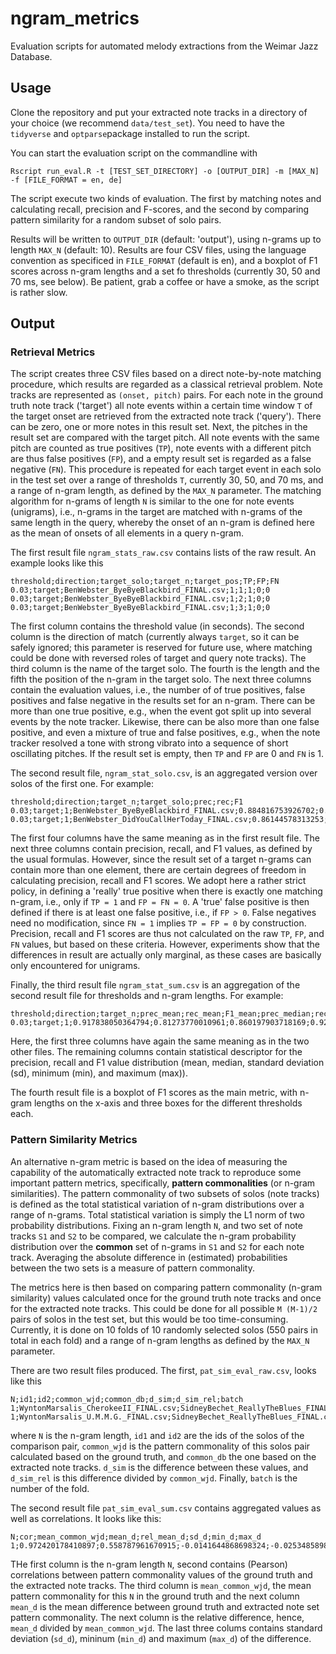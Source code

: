 # ngram_metrics
Evaluation scripts for automated melody extractions from the Weimar Jazz Database.

## Usage

Clone the repository and put your extracted note tracks in a directory of your choice (we recommend `data/test_set`). 
You need to have the `tidyverse` and `optparse`package installed to run the script. 

You can start the evaluation script on the commandline with 

``` console
Rscript run_eval.R -t [TEST_SET_DIRECTORY] -o [OUTPUT_DIR] -m [MAX_N] -f [FILE_FORMAT = en, de]
```
The script execute two kinds of evaluation. The first by matching notes and calculating recall, precision and F-scores, and the second by comparing pattern similarity for a random subset of solo pairs.

Results will be written to `OUTPUT_DIR` (default: 'output'), using n-grams up to length `MAX_N` (default: 10). Results are four CSV files, using the language convention as specificed in `FILE_FORMAT` (default is en), and a boxplot of F1 scores across n-gram lengths and a set fo thresholds (currently 30, 50 and 70 ms, see below). Be patient, grab a coffee or have a smoke, as the script is rather slow.

## Output 
### Retrieval Metrics

The script creates three CSV files based on a direct note-by-note matching procedure, which results are regarded as a classical retrieval problem. Note tracks are represented as `(onset, pitch)` pairs. For each note in the ground truth note track ('target')  all note events within a certain time window `T` of the  target onset are retrieved from the extracted note track ('query'). There can be zero, one or more  notes in this result set. Next, the pitches in the result set are compared  with the target pitch. All note events with the same pitch are  counted as  true positives (`TP`), note events with a different pitch are thus false positives (`FP`), and a empty result set is regarded as a false negative (`FN`). This procedure is repeated for each target event in each solo in the test set over a range of thresholds `T`, currently 30, 50, and 70 ms, and a range of n-gram length, as defined by the `MAX_N` parameter. The matching algorithm for n-grams of length `N` is similar to the one for note events (unigrams), i.e., n-grams in the target are matched with n-grams of the same length in the query, whereby the onset of an n-gram is defined here as the mean of onsets of all elements in a query n-gram.    

The first result file `ngram_stats_raw.csv` contains lists of the raw result. An example looks like this

``` console
threshold;direction;target_solo;target_n;target_pos;TP;FP;FN
0.03;target;BenWebster_ByeByeBlackbird_FINAL.csv;1;1;1;0;0
0.03;target;BenWebster_ByeByeBlackbird_FINAL.csv;1;2;1;0;0
0.03;target;BenWebster_ByeByeBlackbird_FINAL.csv;1;3;1;0;0
``` 
The first column contains the threshold value (in seconds). The second column is the direction of match (currently always `target`, so it can be safely ignored; this parameter is reserved for future use, where matching could be done with reversed roles of target and query note tracks). The third column is the name of the target solo. The fourth is the length and the fifth the position of the n-gram in the target solo. The next three columns contain the evaluation values, i.e.,  the number of of true positives, false positives and false negative in the results set for an n-gram. There can be more than one true positive, e.g., when the event got split up into several events by the note tracker. Likewise, there can be also more than one false positive, and even a mixture of true and false positives, e.g., when the note tracker resolved a tone with strong vibrato into a sequence of short oscillating pitches. If the result set is empty, then `TP` and `FP` are 0 and `FN` is 1.

The second result file, `ngram_stat_solo.csv`, is an aggregated version over solos of the first one. For example:

``` console
threshold;direction;target_n;target_solo;prec;rec;F1
0.03;target;1;BenWebster_ByeByeBlackbird_FINAL.csv;0.884816753926702;0.800947867298578;0.840796019900497
0.03;target;1;BenWebster_DidYouCallHerToday_FINAL.csv;0.86144578313253;0.742857142857143;0.797768479776848
```

The first four columns have the same meaning as in the first result file. The next three columns contain precision, recall, and F1 values, as defined by the usual formulas. However, since the result set of a target n-grams can contain more than one element, there are certain degrees of freedom in calculating precision, recall and F1 scores. We adopt here a rather strict policy, in defining a 'really' true positive when there is exactly one matching n-gram, i.e., only if `TP = 1` and `FP = FN = 0`. A 'true' false positive is then defined if there is at least one false positive, i.e., if `FP > 0`. False negatives need no modification, since `FN = 1` implies `TP = FP = 0` by construction. Precision, recall and F1 scores are thus not calculated  on the raw `TP`, `FP`, and `FN` values, but based on these criteria. However, experiments show that the differences in result are actually only marginal, as these cases are basically only encountered for unigrams.

Finally, the third result file `ngram_stat_sum.csv` is an aggregation of the second result file for thresholds and n-gram lengths. For example:

``` console
threshold;direction;target_n;prec_mean;rec_mean;F1_mean;prec_median;rec_median;F1_median;prec_sd;rec_sd;F1_sd;prec_max;rec_max;F1_max;prec_min;rec_min;F1_min
0.03;target;1;0.917838050364794;0.81273770010961;0.860197903718169;0.923076923076923;0.840579710144927;0.877076411960133;0.0449646778826509;0.0908927493458668;0.0677448224623553;0.983957219251337;0.978070175438597;0.975929978118162;0.784313725490196;0.423326133909287;0.552112676056338
```
Here, the first three columns have again the same meaning as in the two other files. The remaining columns contain statistical descriptor for the precision, recall and F1 value distribution (mean, median, standard deviation (sd), minimum (min), and maximum (max)).

The fourth result file is a boxplot of F1 scores as the main metric, with n-gram lengths on the x-axis and three boxes for the different thresholds each.

### Pattern Similarity Metrics

An alternative n-gram metric is based on the idea of measuring the capability of the automatically extracted note track to reproduce some important pattern metrics, specifically, **pattern commonalities** (or n-gram similarities). The pattern commonality of two subsets of solos (note tracks) is defined as the total statistical variation of n-gram distributions over a range of n-grams. Total statistical variation is simply the L1 norm of two probability distributions. Fixing an n-gram length `N`, and two set of note tracks `S1` and `S2` to be compared, we calculate the n-gram probability distribution over the **common** set of n-grams in `S1` and `S2` for each note track. Averaging the absolute difference in (estimated) probabilities between the two sets is a measure of pattern commonality. 

The metrics here is then based on comparing pattern commonality (n-gram similarity) values calculated once for the ground truth note tracks and once for the extracted note tracks. This could be done for all possible `M (M-1)/2` pairs of solos in the test set, but this would be too time-consuming. Currently, it is done on 10 folds of 10 randomly selected solos (550 pairs in total in each fold) and a range of n-gram lengths as defined by the `MAX_N` parameter. 

There are two result files produced. The first, `pat_sim_eval_raw.csv`, looks like this

``` console
N;id1;id2;common_wjd;common_db;d_sim;d_sim_rel;batch
1;WyntonMarsalis_CherokeeII_FINAL.csv;SidneyBechet_ReallyTheBlues_FINAL.csv;0.669249263689367;0.703283848538946;-0.0340345848495788;-0.0508548708174238;1
1;WyntonMarsalis_U.M.M.G._FINAL.csv;SidneyBechet_ReallyTheBlues_FINAL.csv;0.547968141913295;0.580031874967868;-0.0320637330545726;-0.0585138634932649;1
```

where `N` is the n-gram length, `id1` and `id2` are the ids of the solos of the comparison pair, `common_wjd` is the pattern commonality of this solos pair calculated based on the ground truth, and `common_db` the one based on the extracted note tracks. `d_sim` is the difference between these values, and `d_sim_rel` is this difference divided by  `common_wjd`. Finally, `batch` is the number of the fold.

The second result file `pat_sim_eval_sum.csv` contains aggregated values as well as correlations. It looks like this:

``` console
N;cor;mean_common_wjd;mean_d;rel_mean_d;sd_d;min_d;max_d
1;0.972420178410897;0.558787961670915;-0.0141644868698324;-0.025348589879204;0.0352382932487599;-0.130891169731448;0.0597043356490319
```

THe first column is the n-gram length `N`, second contains (Pearson) correlations between pattern commonality values of the ground truth and the extracted note tracks. The third column is `mean_common_wjd`, the mean pattern commonality for this `N` in the ground truth and the next column `mean_d` is the mean difference between ground truth and extracted note set pattern commonality. The next column is the relative difference, hence, `mean_d` divided by `mean_common_wjd`. The last three colums contains standard deviation (`sd_d`), mininum (`min_d`) and maximum (`max_d`) of the difference.

